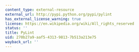 ```yaml
---
content_type: external-resource
external_url: http://pypi.python.org/pypi/pylint
has_external_license_warning: true
license: https://en.wikipedia.org/wiki/All_rights_reserved
status: ''
title: PyLint
uid: 270b27a9-aaf5-4313-9813-7b513a213e75
wayback_url: ''
---
```

